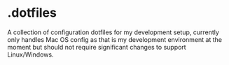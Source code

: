 # .dotfiles

A collection of configuration dotfiles for my development setup, currently only
handles Mac OS config as that is my development environment at the moment but
should not require significant changes to support Linux/Windows.
